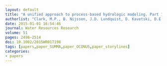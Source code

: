 ```yaml
---
layout: default
title: "A unified approach to process-based hydrologic modeling. Part 1: Modeling concept"
authorlist: "Clark, M.P., B. Nijssen, J.D. Lundquist, D. Kavetski, D.E. Rupp, R.A. Woods, J.E. Freer, E.D. Gutmann, A.W. Wood, L.D. Brekke, J.R. Arnold, D.J. Gochis, and R.M. Rasmussen"
date: 2015-01-01 16:54:46
journal: Water Resources Research 
volume: 51
pages: 2498–2514
doi: 10.1002/2015WR017198
tags: [papers,paper_SUMMA,paper_OCONUS,paper_storylines]
categories:
- papers
---
```

